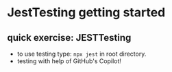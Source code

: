 # JestTesting getting started

## quick exercise: JESTTesting

- to use testing type: `npx jest` in root directory.
- testing with help of GitHub's Copilot!
